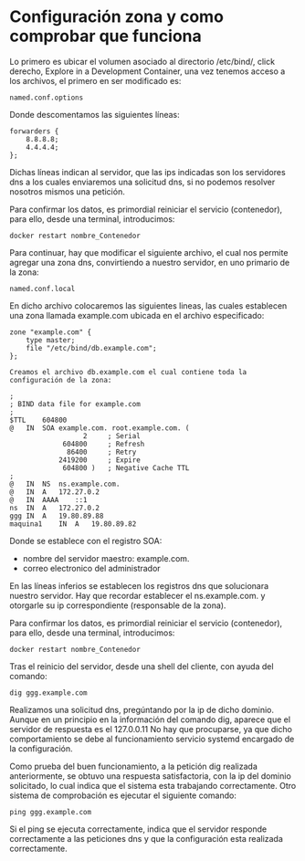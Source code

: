 # Configuración zona y como comprobar que funciona

Lo primero es ubicar el volumen asociado al directorio /etc/bind/, click derecho, Explore in a Development Container, una vez tenemos acceso a los archivos, el primero en ser modificado es: 
~~~
named.conf.options
~~~
Donde descomentamos las siguientes líneas:
~~~
forwarders {
    8.8.8.8;
    4.4.4.4;
};
~~~
Dichas líneas indican al servidor, que las ips indicadas son los servidores dns a los cuales enviaremos una solicitud dns, si no podemos resolver nosotros mismos una petición.

Para confirmar los datos, es primordial reiniciar el servicio (contenedor), para ello, desde una terminal, introducimos:
~~~
docker restart nombre_Contenedor
~~~

Para continuar, hay que modificar el siguiente archivo, el cual nos permite agregar una zona dns, convirtiendo a nuestro servidor, en uno primario de la zona:
~~~
named.conf.local
~~~
En dicho archivo colocaremos las siguientes lineas, las cuales establecen una zona llamada example.com ubicada en el archivo especificado:
~~~
zone "example.com" {
    type master;
    file "/etc/bind/db.example.com";
};
~~~

~~~
Creamos el archivo db.example.com el cual contiene toda la configuración de la zona:

;
; BIND data file for example.com
;
$TTL	604800
@	IN	SOA	example.com. root.example.com. (
			      2		; Serial
			 604800		; Refresh
			  86400		; Retry
			2419200		; Expire
			 604800 )	; Negative Cache TTL
;
@	IN	NS	ns.example.com.
@	IN	A	172.27.0.2
@	IN	AAAA	::1
ns  IN  A   172.27.0.2
ggg	IN	A	19.80.89.88
maquina1	IN 	A 	19.80.89.82
~~~
Donde se establece con el registro SOA:
- nombre del servidor maestro: example.com. 
- correo electronico del administrador 

En las líneas inferios se establecen los registros dns que solucionara nuestro servidor. Hay que recordar establecer el ns.example.com. y otorgarle su ip correspondiente (responsable de la zona).

Para confirmar los datos, es primordial reiniciar el servicio (contenedor), para ello, desde una terminal, introducimos:
~~~
docker restart nombre_Contenedor
~~~

Tras el reinicio del servidor, desde una shell del cliente, con ayuda del comando:
~~~
dig ggg.example.com
~~~
Realizamos una solicitud dns, pregúntando por la ip de dicho dominio. Aunque en un principio en la información del comando dig, aparece que el servidor de respuesta es el 127.0.0.11
No hay que procuparse, ya que dicho comportamiento se debe al funcionamiento servicio systemd encargado de la configuración.

Como prueba del buen funcionamiento, a la petición dig realizada anteriormente, se obtuvo una respuesta satisfactoria, con la ip del dominio solicitado, lo cual indica que el sistema esta trabajando correctamente. Otro sistema de comprobación es ejecutar el siguiente comando:
~~~
ping ggg.example.com
~~~

Si el ping se ejecuta correctamente, indica que el servidor responde correctamente a las peticiones dns y que la configuración esta realizada correctamente.